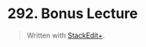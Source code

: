 # 292. Bonus Lecture


> Written with [StackEdit+](https://stackedit.net/).



<!--stackedit_data:
eyJoaXN0b3J5IjpbLTcyMDYyODAxNSwtMjA1NTI3MDEyMV19
-->